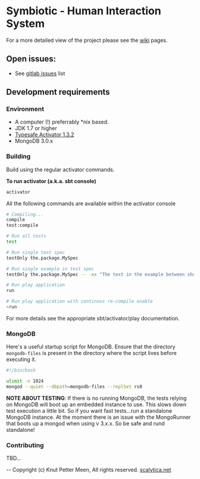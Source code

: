 Symbiotic - Human Interaction System
=================================

For a more detailed view of the project please see the [wiki](https://gitlab.com/scalytica/symbiotic-server/wikis/home) pages.

## Open issues:

* See [gitlab issues](https://gitlab.com/scalytica/symbiotic-server/issues) list

## Development requirements

### Environment

* A computer (!) preferrably *nix based.
* JDK 1.7 or higher
* [Typesafe Activator 1.3.2](http://downloads.typesafe.com/typesafe-activator/1.3.2/typesafe-activator-1.3.2.zip)
* MongoDB 3.0.x

### Building
Build using the regular activator commands.

**To run activator (a.k.a. sbt console)**
 
```bash
activator 
```

All the following commands are available within the activator console 

```bash
# Compiling...
compile
test:compile

# Run all tests
test

# Run single test spec
testOnly the.package.MySpec

# Run single example in test spec
testOnly the.package.MySpec -- -ex "The text in the example between should and in" -

# Run play application
run

# Run play application with continous re-compile enable
~run
```

For more details see the appropriate sbt/activator/play documentation.

### MongoDB
Here's a useful startup script for MongoDB. Ensure that the directory ```mongodb-files``` is present in the directory where the script lives before executing it.

```bash
#!/bin/bash

ulimit -n 1024
mongod --quiet --dbpath=mongodb-files --replSet rs0
```

**NOTE ABOUT TESTING**: If there is no running MongoDB, the tests relying on MongoDB will boot up an embedded instance to use. This slows down test execution a little bit. So if you want fast tests...run a standalone MongoDB instance.
At the moment there is an issue with the MongoRunner that boots up a mongod when using v 3.x.x. So be safe and rund standalone!

### Contributing
TBD...

--
Copyright (c) Knut Petter Meen, All rights reserved. [scalytica.net](http://scalytica.net)